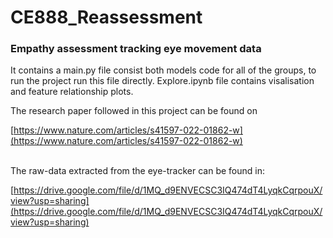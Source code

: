 # CE888_Reassessment

### **Empathy assessment tracking eye movement data**

It contains a main.py file consist both models code for all of the groups, to run the project run this file directly. Explore.ipynb file contains visalisation and feature relationship plots.

The research paper followed in this project can be found on

[https://www.nature.com/articles/s41597-022-01862-w](https://www.nature.com/articles/s41597-022-01862-w)  
 

The raw-data extracted from the eye-tracker can be found in:

[https://drive.google.com/file/d/1MQ_d9ENVECSC3IQ474dT4LyqkCqrpouX/view?usp=sharing](https://drive.google.com/file/d/1MQ_d9ENVECSC3IQ474dT4LyqkCqrpouX/view?usp=sharing)

